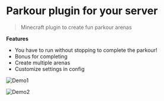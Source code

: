 # Parkour plugin for your server
 > Minecraft plugin to create fun parkour arenas
 
 **Features**
 
 - You have to run without stopping to complete the parkour!
 - Bonus for completing
 - Create multiple arenas
 - Customize settings in config
 
 
 ![Demo1](https://i.imgur.com/w80TtSI.gif)
 
 
 
  ![Demo2](https://imgur.com/a/OHgRkmb.gif)
